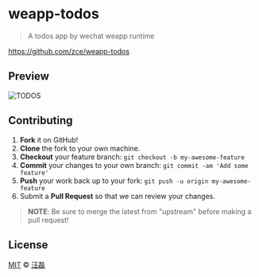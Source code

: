 # weapp-todos

> A todos app by wechat weapp runtime

https://github.com/zce/weapp-todos

## Preview

![TODOS](https://user-images.githubusercontent.com/6166576/30123852-e4558ed2-9365-11e7-87a3-4c738b337550.png)

## Contributing

1. **Fork** it on GitHub!
2. **Clone** the fork to your own machine.
3. **Checkout** your feature branch: `git checkout -b my-awesome-feature`
4. **Commit** your changes to your own branch: `git commit -am 'Add some feature'`
5. **Push** your work back up to your fork: `git push -u origin my-awesome-feature`
6. Submit a **Pull Request** so that we can review your changes.

> **NOTE**: Be sure to merge the latest from "upstream" before making a pull request!

## License

[MIT](LICENSE) &copy; [汪磊](https://zce.me)
